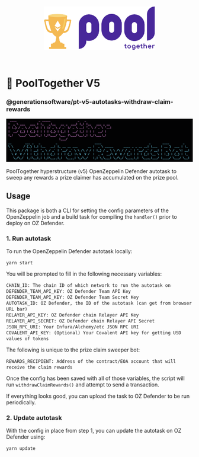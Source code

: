 <p align="center">
  <img src="https://raw.githubusercontent.com/GenerationSoftware/pt-v5-utils-js-beta/main/img/pooltogether-logo--purple@2x.png?raw=true" alt="PoolTogether Brand" style="max-width:100%;" width="300">
</p>

<br />

# 🤖 PoolTogether V5

### @generationsoftware/pt-v5-autotasks-withdraw-claim-rewards

![title image for PoolTogether Withdraw Claim Rewards Sweeper Bot](https://github.com/generationsoftware/pt-v5-autotasks/raw/main/packages/withdraw-claim-rewards/withdraw-rewards-img.png "title image for PoolTogether Withdraw Claim Rewards Sweeper Bot")

PoolTogether hyperstructure (v5) OpenZeppelin Defender autotask to sweep any rewards a prize claimer has accumulated on the prize pool.

## Usage

This package is both a CLI for setting the config parameters of the OpenZeppelin job and a build task for compiling the `handler()` prior to deploy on OZ Defender.

### 1. Run autotask

To run the OpenZeppelin Defender autotask locally:

```
yarn start
```

You will be prompted to fill in the following necessary variables:

```
CHAIN_ID: The chain ID of which network to run the autotask on
DEFENDER_TEAM_API_KEY: OZ Defender Team API Key
DEFENDER_TEAM_API_KEY: OZ Defender Team Secret Key
AUTOTASK_ID: OZ Defender, the ID of the autotask (can get from browser URL bar)
RELAYER_API_KEY: OZ Defender chain Relayer API Key
RELAYER_API_SECRET: OZ Defender chain Relayer API Secret
JSON_RPC_URI: Your Infura/Alchemy/etc JSON RPC URI
COVALENT_API_KEY: (Optional) Your Covalent API key for getting USD values of tokens
```

The following is unique to the prize claim sweeper bot:

```
REWARDS_RECIPIENT: Address of the contract/EOA account that will receive the claim rewards
```

Once the config has been saved with all of those variables, the script will run `withdrawClaimRewards()` and attempt to send a transaction.

If everything looks good, you can upload the task to OZ Defender to be run periodically.

### 2. Update autotask

With the config in place from step 1, you can update the autotask on OZ Defender using:

```
yarn update
```
